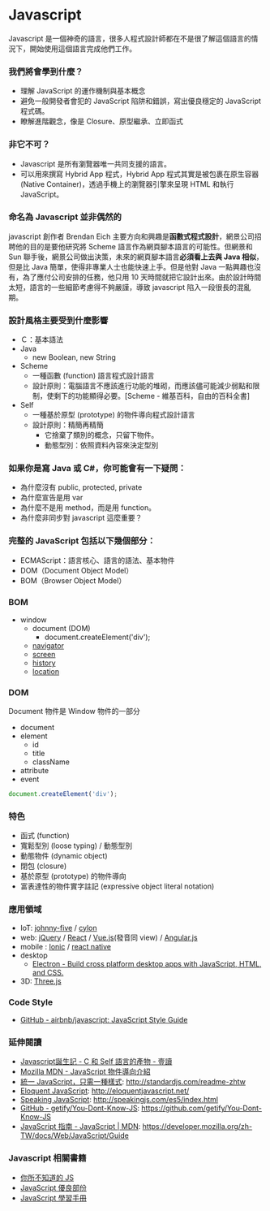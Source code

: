 # Javascript

Javascript 是一個神奇的語言，很多人程式設計師都在不是很了解這個語言的情況下，開始使用這個語言完成他們工作。

### 我們將會學到什麼？

* 理解 JavaScript 的運作機制與基本概念
* 避免一般開發者會犯的 JavaScript 陷阱和錯誤，寫出優良穩定的 JavaScript 程式碼。
* 瞭解進階觀念，像是 Closure、原型繼承、立即函式

### 非它不可？

* Javascript 是所有瀏覽器唯一共同支援的語言。
* 可以用來撰寫 Hybrid App 程式，Hybrid App 程式其實是被包裹在原生容器 (Native Container)，透過手機上的瀏覽器引擎來呈現 HTML 和執行 JavaScript。

<!-- demo 一下 Hybrid App 的長相 -->

### 命名為 Javascript 並非偶然的

javascript 創作者 Brendan Eich 主要方向和興趣是**函數式程式設計**，網景公司招聘他的目的是要他研究將 Scheme 語言作為網頁腳本語言的可能性。但網景和 Sun 聯手後，網景公司做出決策，未來的網頁腳本語言**必須看上去與 Java 相似**，但是比 Java 簡單，使得非專業人士也能快速上手。但是他對 Java 一點興趣也沒有，為了應付公司安排的任務，他只用 10 天時間就把它設計出來。由於設計時間太短，語言的一些細節考慮得不夠嚴謹，導致 javascript 陷入一段很長的混亂期。

### 設計風格主要受到什麼影響

* Ｃ：基本語法
* Java
  * new Boolean, new String
* Scheme
  * 一種函數 (function) 語言程式設計語言
  * 設計原則：電腦語言不應該進行功能的堆砌，而應該儘可能減少弱點和限制，使剩下的功能顯得必要。[Scheme - 維基百科，自由的百科全書]
* Self
  * 一種基於原型 (prototype) 的物件導向程式設計語言
  * 設計原則：精簡再精簡
    * 它捨棄了類別的概念，只留下物件。
    * 動態型別：依照資料內容來決定型別

### 如果你是寫 Java 或 C#，你可能會有一下疑問：

* 為什麼沒有 public, protected, private
* 為什麼宣告是用 var
* 為什麼不是用 method，而是用 function。
* 為什麼非同步對 javascript 這麼重要？

### 完整的 JavaScript 包括以下幾個部分：

* ECMAScript：語言核心、語言的語法、基本物件
* DOM（Document Object Model）
* BOM（Browser Object Model）

### BOM

- window
  - document (DOM)
    - document.createElement('div');
  - [navigator](http://www.w3school.com.cn/jsref/dom_obj_navigator.asp)
  - [screen](http://www.w3school.com.cn/jsref/dom_obj_screen.asp)
  - [history](http://www.w3school.com.cn/jsref/dom_obj_history.asp)
  - [location](http://www.w3school.com.cn/jsref/dom_obj_location.asp)

### DOM

Document 物件是 Window 物件的一部分

- document
- element
  - id
  - title
  - className
- attribute
- event

```js
document.createElement('div');
```

### 特色

* 函式 (function)
* 寬鬆型別 (loose typing) / 動態型別
* 動態物件 (dynamic object)
* 閉包 (closure)
* 基於原型 (prototype) 的物件導向
* 富表達性的物件實字註記 (expressive object literal notation)

### 應用領域

* IoT: [johnny-five](http://johnny-five.io/) / [cylon](https://cylonjs.com/)
* web: [jQuery](https://jquery.com/) / [React](https://facebook.github.io/react/) / [Vue.js](https://vuejs.org/)(發音同 view) / [Angular.js](https://angularjs.org/)
* mobile : [Ionic](https://ionicframework.com/) / [react native](https://facebook.github.io/react-native/)
* desktop
  * [Electron - Build cross platform desktop apps with JavaScript, HTML, and CSS.](https://electron.atom.io/)
* 3D: [Three.js](https://threejs.org/)

### Code Style

* [GitHub - airbnb/javascript: JavaScript Style Guide](https://github.com/airbnb/javascript)

### 延伸閱讀

* [Javascript誕生記 - C 和 Self 語言的產物 - 壹讀](https://read01.com/B8o3aK.html)
* [Mozilla MDN - JavaScript 物件導向介紹](https://developer.mozilla.org/zh-TW/docs/Web/JavaScript/Introduction_to_Object-Oriented_JavaScript)
* [統一 JavaScript，只需一種樣式](http://standardjs.com/readme-zhtw): http://standardjs.com/readme-zhtw
* [Eloquent JavaScript](http://eloquentjavascript.net/): http://eloquentjavascript.net/
* [Speaking JavaScript](http://speakingjs.com/es5/index.html): http://speakingjs.com/es5/index.html
* [GitHub - getify/You-Dont-Know-JS](https://github.com/getify/You-Dont-Know-JS): https://github.com/getify/You-Dont-Know-JS
* [JavaScript 指南 - JavaScript | MDN](https://developer.mozilla.org/zh-TW/docs/Web/JavaScript/Guide): https://developer.mozilla.org/zh-TW/docs/Web/JavaScript/Guide


### Javascript 相關書籍

* [你所不知道的 JS](http://www.books.com.tw/products/0010714615)
* [JavaScript 優良部份](http://www.books.com.tw/products/0010410726)
* [JavaScript 學習手冊](http://www.books.com.tw/products/0010736115)